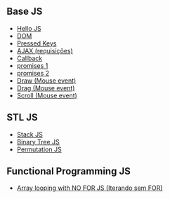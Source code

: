 <h2>Base JS</h2>
<ul>
    <li><a href="hello_js.js">Hello JS</a></li>
    <li><a href="events/dom.js">DOM</a></li>
    <li><a href="events/pressedKey.js">Pressed Keys</a></li>
    <li><a href="ajax.js">AJAX (requisições)</a></li>
    <li><a href="callback.js">Callback</a></li>
    <li><a href="promise-1.js">promises 1</a></li>
    <li><a href="promise-2.js">promises 2</a></li>
    <li><a href="events/draw.js">Draw (Mouse event)</a></li>
    <li><a href="events/drag.js">Drag (Mouse event)</a></li>
    <li><a href="events/scrow.js">Scroll (Mouse event)</a></li>
</ul>
<h2>STL JS</h2>
<ul>
    <li><a href="stl/stack.js">Stack JS</a></li>
    <li><a href="stl/binaryTree.js">Binary Tree JS</a></li>
    <li><a href="stl/permutations.js">Permutation JS</a></li>
</ul>
<h2>Functional Programming JS</h2>
<ul>
    <li><a href="stl/hello_array_functions.js">Array looping with NO FOR JS (Iterando sem FOR)</a></li>
</ul>
